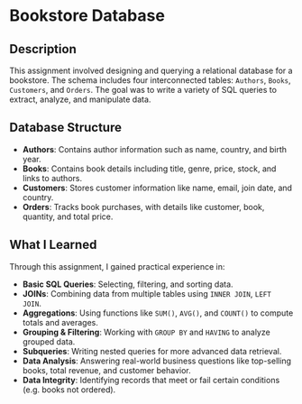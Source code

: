 # Bookstore Database

## Description

This assignment involved designing and querying a relational database for a bookstore. The schema includes four interconnected tables: `Authors`, `Books`, `Customers`, and `Orders`. The goal was to write a variety of SQL queries to extract, analyze, and manipulate data.

## Database Structure

- **Authors**: Contains author information such as name, country, and birth year.
- **Books**: Contains book details including title, genre, price, stock, and links to authors.
- **Customers**: Stores customer information like name, email, join date, and country.
- **Orders**: Tracks book purchases, with details like customer, book, quantity, and total price.

## What I Learned

Through this assignment, I gained practical experience in:

- **Basic SQL Queries**: Selecting, filtering, and sorting data.
- **JOINs**: Combining data from multiple tables using `INNER JOIN`, `LEFT JOIN`.
- **Aggregations**: Using functions like `SUM()`, `AVG()`, and `COUNT()` to compute totals and averages.
- **Grouping & Filtering**: Working with `GROUP BY` and `HAVING` to analyze grouped data.
- **Subqueries**: Writing nested queries for more advanced data retrieval.
- **Data Analysis**: Answering real-world business questions like top-selling books, total revenue, and customer behavior.
- **Data Integrity**: Identifying records that meet or fail certain conditions (e.g. books not ordered).

